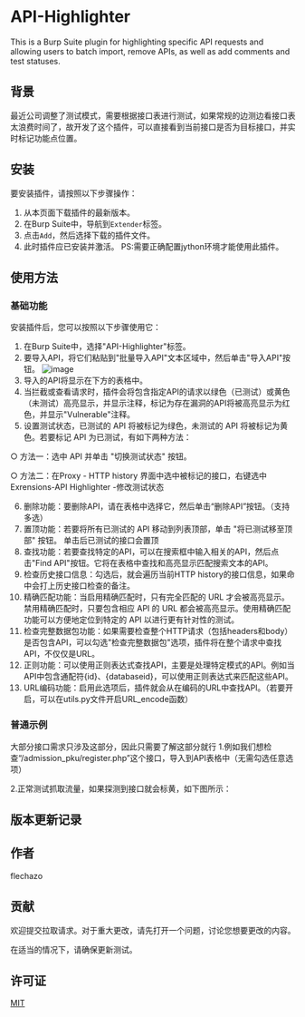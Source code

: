 # API-Highlighter

This is a Burp Suite plugin for highlighting specific API requests and allowing users to batch import, remove APIs, as well as add comments and test statuses.

## 背景

最近公司调整了测试模式，需要根据接口表进行测试，如果常规的边测边看接口表太浪费时间了，故开发了这个插件，可以直接看到当前接口是否为目标接口，并实时标记功能点位置。

## 安装

要安装插件，请按照以下步骤操作：
1. 从本页面下载插件的最新版本。
2. 在Burp Suite中，导航到`Extender`标签。
3. 点击`Add`，然后选择下载的插件文件。
4. 此时插件应已安装并激活。
PS:需要正确配置jython环境才能使用此插件。

## 使用方法
### 基础功能
安装插件后，您可以按照以下步骤使用它：
1. 在Burp Suite中，选择"API-Highlighter"标签。
2. 要导入API，将它们粘贴到"批量导入API"文本区域中，然后单击"导入API"按钮。
![image](https://github.com/user-attachments/assets/47933745-7a8f-4ec9-bdb5-0d6ed875be53)
3. 导入的API将显示在下方的表格中。
4. 当拦截或查看请求时，插件会将包含指定API的请求以绿色（已测试）或黄色（未测试）高亮显示，并显示注释，标记为存在漏洞的API将被高亮显示为红色，并显示"Vulnerable"注释。
5. 设置测试状态，已测试的 API 将被标记为绿色，未测试的 API 将被标记为黄色。若要标记 API 为已测试，有如下两种方法：
   
  ○ 方法一：选中 API 并单击 "切换测试状态" 按钮。
  
  ○ 方法二：在Proxy - HTTP history 界面中选中被标记的接口，右键选中Exrensions-API Highlighter -修改测试状态
  
6. 删除功能：要删除API，请在表格中选择它，然后单击“删除API”按钮。（支持多选）
7. 置顶功能：若要将所有已测试的 API 移动到列表顶部，单击 "将已测试移至顶部" 按钮。
单击后已测试的接口会置顶
8. 查找功能：若要查找特定的API，可以在搜索框中输入相关的API，然后点击"Find API"按钮。它将在表格中查找和高亮显示匹配搜索文本的API。
9. 检查历史接口信息：勾选后，就会遍历当前HTTP history的接口信息，如果命中会打上历史接口检查的备注。
10. 精确匹配功能：当启用精确匹配时，只有完全匹配的 URL 才会被高亮显示。禁用精确匹配时，只要包含相应 API 的 URL 都会被高亮显示。使用精确匹配功能可以方便地定位到特定的 API 以进行更有针对性的测试。
11. 检查完整数据包功能：如果需要检查整个HTTP请求（包括headers和body）是否包含API，可以勾选"检查完整数据包"选项，插件将在整个请求中查找API，不仅仅是URL。
12. 正则功能：可以使用正则表达式查找API，主要是处理特定模式的API。例如当API中包含通配符{id}、{databaseid}，可以使用正则表达式来匹配这些API。
13. URL编码功能：启用此选项后，插件就会从在编码的URL中查找API。（若要开启，可以在utils.py文件开启URL_encode函数）

### 普通示例 
大部分接口需求只涉及这部分，因此只需要了解这部分就行
1.例如我们想检查“/admission_pku/register.php”这个接口，导入到API表格中（无需勾选任意选项）

2.正常测试抓取流量，如果探测到接口就会标黄，如下图所示：

## 版本更新记录


## 作者

flechazo

## 贡献

欢迎提交拉取请求。对于重大更改，请先打开一个问题，讨论您想要更改的内容。

在适当的情况下，请确保更新测试。

## 许可证

[MIT](https://choosealicense.com/licenses/mit/)
